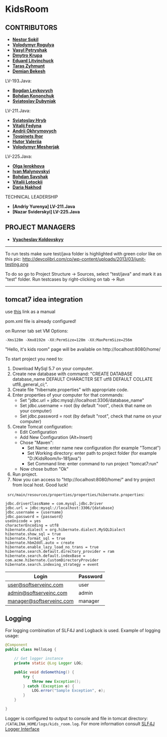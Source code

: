 # KidsRoom
CONTRIBUTORS
------------
* **[Nestor Sokil](https://github.com/nestorsokil)**
* **[Volodymyr Rogulya](https://github.com/vrogulya)**
* **[Vasyl Petryshak](https://github.com/Petryshakvasyl)**
* **[Dmytro Krupa](https://github.com/KrupaDmytro)**
* **[Eduard Litvinchuck](https://github.com/litvinchuck)**
* **[Taras Zyhmunt](https://github.com/EditedBoy)**
* **[Demian Bekesh](https://github.com/bahrianyi)**

LV-193.Java:

* **[Bogdan Levkovych](https://github.com/levkovych67)**
* **[Bohdan Kononchuk](https://github.com/Kononchuk-B)**
* **[Sviatoslav Dubyniak](https://github.com/Sviatko)**

LV-211.Java:

* **[Sviatoslav Hryb](https://github.com/hrybs)**
* **[Vitalij Fedyna](https://github.com/VitalijF)**
* **[Andrii Okhrymovych](https://github.com/andryspo)**
* **[Tovpinets Ihor](https://github.com/Pitcity)**
* **[Hutor Valeriia](https://github.com/ValeryGutor)**
* **[Volodymyr Mesherjak](https://github.com/merkan3k)**

LV-225.Java:

* **[Olga Ierokhova](https://github.com/mlleolga)**
* **[Ivan Malynovskyi](https://github.com/Giljerme)**
* **[Bohdan Savshak](https://github.com/Savshak)**
* **[Vitalii Lotockii](https://github.com/Tat0)**
* **[Daria Nakhod](https://github.com/seltsamD)**

TECHNICAL LEADERSHIP
* **[Andriy Yurenya] LV-211.Java**
* **[Nazar Sviderskyi] LV-225.Java**

PROJECT MANAGERS
------------
* **[Vyacheslav Koldovskyy](https://github.com/koldovsky)**

------------

To run tests make sure test/java folder is highlighted with green color like on this pic: http://devcolibri.com/cp/wp-content/uploads/2013/03/junit-testing.png

To do so go to Project Structure -> Sources, select "test/java" and mark it as "test" folder.
Run testcases by right-clicking on tab -> Run

---------------------------------


tomcat7 idea integration
------------------------
use [this](https://dzone.com/articles/headless-setup-java-project) link as a manual

pom.xml file is already configured!

on Runner tab set VM Options: 
```
-Xms128m -Xmx8192m -XX:PermSize=128m -XX:MaxPermSize=256m
```

"Hello, it's kids room" page will be available on http://localhost:8080/home/

To start project you need to:
 1. Download MySql 5.7 on your computer.
 2. Create new database with command: 
    "CREATE DATABASE database_name DEFAULT CHARACTER SET utf8 DEFAULT COLLATE utf8_general_ci;".
 3. Create file "hibernate.properties" with appropriate code.
 4. Enter properties of your computer for that commands:
    - Set "jdbc.url = jdbc:mysql://localhost:3306/database_name"
    - Set jdbc.username = root (by default "root", check that name on your computer)
    - Set jdbc.password = root (by default "root", check that name on your computer)
 5. Create Tomcat configuration:
    - Edit Configuration
    - Add New Configuration (Alt+Insert)
    - Chose "Maven":
        + Set Name: enter name new configuration (for example "Tomcat")
        + Set Working directory: enter path to project folder (for example "D:/KidsRoom/lv-181java")
        + Set Command line: enter command to run project "tomcat7:run"
    - Now chose button "Ok"
 6. Run project.
 7. Now you can access to "http://localhost:8080/home/" and try project from local host. Good luck!

` src/main/resources/properties/properties/hibernate.properties`:
```properties
jdbc.driverClassName = com.mysql.jdbc.Driver
jdbc.url = jdbc:mysql://localhost:3306/{database}
jdbc.username = {username}
jdbc.password = {password}
useUnicode = yes
characterEncoding = utf8
hibernate.dialect = org.hibernate.dialect.MySQLDialect
hibernate.show_sql = true
hibernate.format_sql = true
hibernate.hbm2ddl.auto = create
hibernate.enable_lazy_load_no_trans = true
hibernate.search.default.directory_provider = ram
hibernate.search.default.indexBase = com.acme.hibernate.CustomDirectoryProvider
hibernate.search.indexing_strategy = event
```

|Login|Password|
|-----|--------|
|user@softserveinc.com|user|
|admin@softserveinc.com|admin|
|manager@softserveinc.com|manager|

Logging
-------
For logging combination of SLF4J and Logback is used. Example of logging usage:
```java
@Component
public class HelloLog {

    // Get logger instance
    private static @Log Logger LOG;

    public void doSomething() {
        try {
            throw new Exception();
        } catch (Exception e) {
            LOG.error("Sample Exception", e);
        }
    }

}
```
Logger is configured to output to console and file in tomcat directory:
` /CATALINA_HOME/logs/kids_room.log`. For more information consult
[SLF4J Logger Interface](http://www.slf4j.org/apidocs/org/slf4j/Logger.html)

